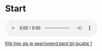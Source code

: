 # Start

<audio controls>
  <source src="https://raw.githubusercontent.com/robogast/blasius-speurtocht/master/uitleg.mp3" type="audio/mpeg">
</audio>

[Klik hier als je gearriveerd bent bij locatie 1](/md/locatie-1.md)
